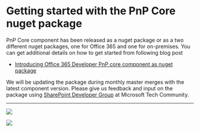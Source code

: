 # Getting started with the PnP Core nuget package #

PnP Core component has been released as a nuget package or as a two different nuget packages, one for Office 365 and one for on-premises. You can get additional details on how to get started from following blog post

- [Introducing Office 365 Developer PnP core component as nuget package](http://blogs.msdn.com/b/vesku/archive/2014/11/17/introducing-office-365-developer-pnp-core-component-as-nuget-package.aspx)

We will be updating the package during monthly master merges with the latest component version. Please give us feedback and input on the package using [SharePoint Developer Group](http://aka.ms/sppnp-community) at Microsoft Tech Community.


----------


![](http://blogs.msdn.com/cfs-filesystemfile.ashx/__key/communityserver-blogs-components-weblogfiles/00-00-00-81-08-metablogapi/3223.image_5F00_46062CD9.png)


<img src="https://telemetry.sharepointpnp.com/pnp-sites-core/core/nuget" /> 

